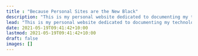 ```yaml
---
title : "Because Personal Sites are the New Black"
description: "This is my personal website dedicated to documenting my technology and development adventures."
lead: "This is my personal website dedicated to documenting my technology and development adventures."
date: 2021-05-19T09:41:42+10:00
lastmod: 2021-05-19T09:41:42+10:00
draft: false
images: []
---
```


